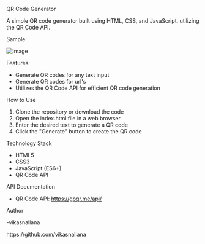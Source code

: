 QR Code Generator

A simple QR code generator built using HTML, CSS, and JavaScript, utilizing the QR Code API.

<p>Sample: </p>

![image](https://github.com/user-attachments/assets/18c18498-9c94-423d-9a5a-4a91676b1d18)

Features

- Generate QR codes for any text input
- Generate QR codes for url's
- Utilizes the QR Code API for efficient QR code generation

How to Use

1. Clone the repository or download the code
2. Open the index.html file in a web browser
3. Enter the desired text to generate a QR code
4. Click the "Generate" button to create the QR code

Technology Stack

- HTML5
- CSS3
- JavaScript (ES6+)
- QR Code API

API Documentation

- QR Code API: <a>https://goqr.me/api/</a>


Author
<p>-vikasnallana</p>
<p>https://github.com/vikasnallana</p>

